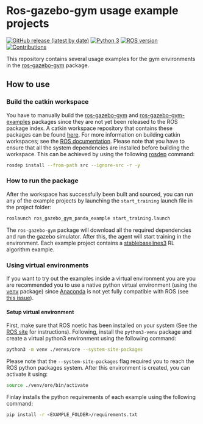 # Ros-gazebo-gym usage example projects

[![GitHub release (latest by date)](https://img.shields.io/github/v/release/rickstaa/ros-gazebo-gym-examples)](https://github.com/rickstaa/ros-gazebo-gym-examples/releases)
[![Python 3](https://img.shields.io/badge/Python-3.8%20%7C%203.7%20%7C%203.6-green)](https://www.python.org/)
[![ROS version](https://img.shields.io/badge/ROS%20versions-Noetic-brightgreen)](https://wiki.ros.org)
[![Contributions](https://img.shields.io/badge/contributions-welcome-orange.svg)](contributing.md)

This repository contains several usage examples for the gym environments in the [ros-gazebo-gym](https://rickstaa.github.io/ros-gazebo-gym) package.

## How to use

### Build the catkin workspace

You have to manually build the [ros-gazebo-gym](https://github.com/rickstaa/ros-gazebo-gym) and [ros-gazebo-gym-examples](https://github.com/rickstaa/ros-gazebo-gym-examples) packages since they are not yet been released to the ROS package index. A catkin workspace repository that contains these packages can be found [here](https://github.com/rickstaa/ros-gazebo-gym-ws). For more information on building catkin workspaces; see the [ROS documentation](https://wiki.ros.org/catkin/Tutorials/create_a_workspace). Please note that you have to ensure that all the system dependencies are installed before building the workspace. This can be achieved by using the following [rosdep](http://wiki.ros.org/rosdep) command:

```bash
rosdep install --from-path src --ignore-src -r -y
```

### How to run the package

After the workspace has successfully been built and sourced, you can run any of the example projects by launching the `start_training` launch file in the project folder:

```bash
roslaunch ros_gazebo_gym_panda_example start_training.launch
```

The `ros-gazebo-gym` package will download all the required dependencies and run the gazebo simulator. After this, the agent will start training in the environment. Each example project contains a [stablebaselines3](https://stable-baselines3.readthedocs.io/en/master/) RL algorithm example.

### Using virtual environments

If you want to try out the examples inside a virtual environment you are you are recommended you to use a native python virtual environment (using the [venv](https://docs.python.org/3/library/venv.html) package) since [Anaconda](https://www.anaconda.com/) is not yet fully compatible with ROS (see [this issue](https://answers.ros.org/question/256886/conflict-anaconda-vs-ros-catking_pkg-not-found/)).

#### Setup virtual environment

First, make sure that ROS noetic has been installed on your system (See the [ROS site](https://wiki.ros.org/noetic) for instructions). Following, install the `python3-venv` package and create a virtual python3 environment using the following command:

```bash
python3 -m venv ./venvs/ore --system-site-packages
```

Please note that the `--system-site-packages` flag required you to reach the ROS python packages system. After this environment is created, you can activate it using:

```bash
source ./venv/ore/bin/activate
```

Finlay installs the python requirements of each example using the following command:

```bash
pip install -r <EXAMPLE_FOLDER>/requirements.txt
```
